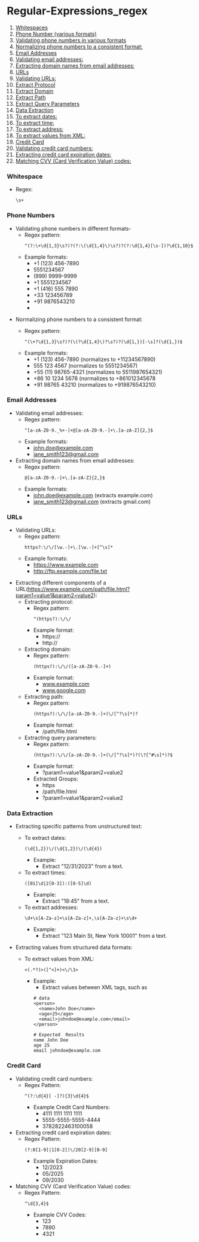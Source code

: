 # Regular-Expressions_regex

1. [Whitespaces](#whitespace)
2. [Phone Number (various formats)](#phone-numbers)
  1. [Validating phone numbers in various formats](#validate-phone)
  2. [Normalizing phone numbers to a consistent format:](#normalise-phone)
3. [Email Addresses](#email-addresses)
  1. [Validating email addresses:](#validate-email)
  2. [Extracting domain names from email addresses:](#extract-domain)
4. [URLs](#urls)
  1. [Validating URLs:](#validate-url)
  2. [Extract Protocol](#extract-protocol)
  3. [Extract Domain](#extract-domain)
  4. [Extract Path](#extract-path)
  5. [Extract Query Parameters](#extract-params)
5. [Data Extraction](#data-extraction)
  1. [To extract dates:](#extract-dates)
  2. [To extract time:](#extract-times)
  3. [To extract address:](#extract-address)
  4. [To extract values from XML:](#extract-xml)
6. [Credit Card](#credit-card)
  1. [Validating credit card numbers:](#validate-credit)
  2. [Extracting credit card expiration dates:](#extract-expiry-date)
  3. [Matching CVV (Card Verification Value) codes:](#extract-cvv) 

<a id="whitespace"></a>
### Whitespace
- Regex:
  ```
  \s+
  ```

<a id="phone-numbers"></a>
### Phone Numbers
<a id="validate-phone"></a>
- Validating phone numbers in different formats-
  - Regex pattern:
    ```
    ^(?:\+\d{1,3}\s?)?(?:\(\d{1,4}\)\s?)?(?:\d{1,4}[\s-])?\d{1,10}$
    ```
  - Example formats:
    - +1 (123) 456-7890
    - 5551234567
    - (999) 9999-9999
    - +1 5551234567
    - +1 (416) 555 7890
    - +33 123456789
    - +91 9876543210
    - 
<a id="normalise-phone"></a>
- Normalizing phone numbers to a consistent format:

  - Regex pattern:
    ```
    ^(\+?\d{1,3}\s?)?(\(?\d{1,4}\)?\s?)?(\d{1,})[-\s]?(\d{1,})$
    ```
  - Example formats:
    - +1 (123) 456-7890 (normalizes to +11234567890)
    - 555 123 4567 (normalizes to 5551234567)
    - +55 (11) 98765-4321 (normalizes to 5511987654321)
    - +86 10 1234 5678 (normalizes to +861012345678
    - +91 98765 43210 (normalizes to +919876543210)

<a id="email-addresses"></a>
### Email Addresses
<a id="validate-email"></a>
- Validating email addresses:
  - Regex pattern:
    ```
    ^[a-zA-Z0-9._%+-]+@[a-zA-Z0-9.-]+\.[a-zA-Z]{2,}$
    ```
  - Example formats:
    - john.doe@example.com
    - jane_smith123@gmail.com
<a id="extract-domain"></a>
- Extracting domain names from email addresses:
  - Regex pattern:
    ```
    @[a-zA-Z0-9.-]+\.[a-zA-Z]{2,}$
    ```
  - Example formats:
    - john.doe@example.com (extracts example.com)
    - jane_smith123@gmail.com (extracts gmail.com)

<a id="urls"></a>
### URLs
<a id="validate-url"></a>
- Validating URLs:
    - Regex pattern:
      ```
      https?:\/\/[\w.-]+\.[\w.-]+[^\s]*
      ```
    - Example formats:
      - https://www.example.com
      - http://ftp.example.com/file.txt

<a id="extract-comp"></a>
- Extracting different components of a URL(https://www.example.com/path/file.html?param1=value1&param2=value2):
<a id="extract-protocol"></a>
  - Extracting protocol:
    - Regex pattern:
      ```
      ^(https?):\/\/
      ```
    - Example format:
      - https://
      - http://
  <a id="extract-domain"></a>
  - Extracting domain:
    - Regex pattern:
      ```
      (https?):\/\/([a-zA-Z0-9.-]+)
      ```
    - Example format:
      - www.example.com
      - www.google.com
  <a id="extract-path"></a>
  - Extracting path:
    - Regex pattern:
      ```
      (https?):\/\/[a-zA-Z0-9.-]+(\/[^?\s]*)?
      ```
    - Example format:
      - /path/file.html
  <a id="extract-params"></a>
  - Extracting query parameters:
    - Regex pattern:
      ```
      (https?):\/\/[a-zA-Z0-9.-]+(\/[^?\s]*)?(\?[^#\s]*)?$
      ```
    - Example format:
      - ?param1=value1&param2=value2
    - Extracted Groups:
      - https
      - /path/file.html
      - ?param1=value1&param2=value2

<a id="data-extraction"></a>
### Data Extraction

- Extracting specific patterns from unstructured text:
<a id="extract-dates"></a>
  - To extract dates:
    ```
    (\d{1,2})\/(\d{1,2})\/(\d{4})
    ```
    - Example:
      - Extract "12/31/2023" from a text.
  <a id="extract-times"></a>
  - To extract times:
    ```
    ([01]\d|2[0-3]):([0-5]\d)
    ```
    - Example:
      - Extract "18:45" from a text.
  <a id="extract-address"></a>
  - To extract addresses:
    ```
    \d+\s[A-Za-z]+\s[A-Za-z]+,\s[A-Za-z]+\s\d+
    ```
    - Example:
      - Extract "123 Main St, New York 10001" from a text.
     
- Extracting values from structured data formats:
  <a id="extract-xml"></a>
  - To extract values from XML:
    ```
    <(.*?)>([^<]+)<\/\1>
    ```
    - Example:
      - Extract values between XML tags, such as
      ```
      # data
      <person>
        <name>John Doe</name>
        <age>25</age>
        <email>johndoe@example.com</email>
      </person>

      # Expected  Results 
      name John Doe
      age 25
      email johndoe@example.com
      ```

<a id="credit-card"></a>
### Credit Card
<a id="validate-credit"></a>
- Validating credit card numbers:
  - Regex Pattern: 
    ```
    ^(?:\d{4}[ -]?){3}\d{4}$
    ```
    - Example Credit Card Numbers:
      - 4111 1111 1111 1111
      - 5555-5555-5555-4444
      - 3782822463100058
<a id="extract-expiry-date"></a>
- Extracting credit card expiration dates:
  - Regex Pattern:
    ```
    (?:0[1-9]|1[0-2])\/20[2-9][0-9]
    ```
    - Example Expiration Dates:
      - 12/2023
      - 05/2025
      - 09/2030
<a id="extract-cvv"></a>
- Matching CVV (Card Verification Value) codes:
  - Regex Pattern:
    ```
    ^\d{3,4}$
    ```
    - Example CVV Codes:
      - 123
      - 7890
      - 4321
